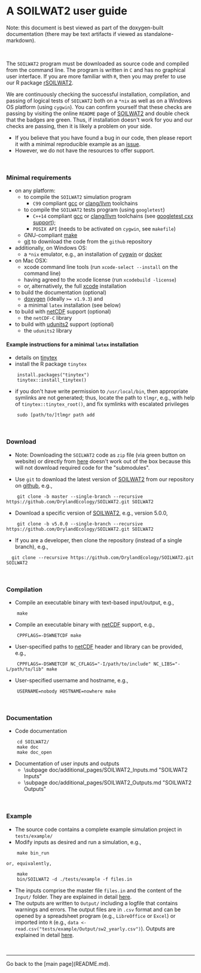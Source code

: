 # A SOILWAT2 user guide

[clang/llvm]: https://clang.llvm.org
[cygwin]: https://www.cygwin.com
[docker]: https://www.docker.com
[doxygen]: https://github.com/doxygen/doxygen
[gcc]: https://gcc.gnu.org
[git]: https://git-scm.com
[issue]: https://github.com/DrylandEcology/SOILWAT2/issues
[rSOILWAT2]: https://github.com/DrylandEcology/rSOILWAT2
[SOILWAT2]: https://github.com/DrylandEcology/SOILWAT2
[tinytex]: https://yihui.name/tinytex/
[xcode]: https://developer.apple.com/xcode
[netCDF]: https://downloads.unidata.ucar.edu/netcdf/
[udunits2]: https://downloads.unidata.ucar.edu/udunits/


Note: this document is best viewed as part of the doxygen-built documentation
(there may be text artifacts if viewed as standalone-markdown).

<br>

The `SOILWAT2` program must be downloaded as source code and compiled from the
command line. The program is written in `C` and has no graphical user interface.
If you are more familiar with `R`, then you may prefer to use our R package
[rSOILWAT2][].

We are continuously checking the successful installation, compilation,
and passing of logical tests of `SOILWAT2` both on a `*nix` as well as on a
Windows OS platform (using `cygwin`).
You can confirm yourself that these checks are passing
by visiting the online `README` page of [SOILWAT2][] and double check that the
badges are green. Thus, if installation
doesn't work for you and our checks are passing, then it is likely a problem
on your side.
  * If you believe that you have found a bug in our code, then please report
    it with a minimal reproducible example as an [issue][].
  * However, we do not have the resources to offer support.

<br>

### Minimal requirements
  - on any platform:
    - to compile the `SOILWAT2` simulation program
      - `C99` compliant [gcc][] or [clang/llvm][] toolchains
    - to compile the `SOILWAT2` tests program (using `googletest`)
      - `C++14` compliant [gcc][] or [clang/llvm][] toolchains
         (see [googletest cxx support](https://github.com/google/oss-policies-info/blob/main/foundational-cxx-support-matrix.md));
      - `POSIX API` (needs to be activated on `cygwin`, see `makefile`)
    - GNU-compliant [make](https://www.gnu.org/software/make/)
    - [git][] to download the code from the `github` repository
  - additionally, on Windows OS:
    - a `*nix` emulator, e.g., an installation of [cygwin][] or [docker][]
  - on Mac OSX:
    - xcode command line tools (run `xcode-select --install` on the command line)
    - having agreed to the xcode license (run `xcodebuild -license`)
    - or, alternatively, the full [xcode][] installation
  - to build the documentation (optional)
    - [doxygen][] (ideally `>= v1.9.3`) and
    - a minimal `latex` installation (see below)
  - to build with [netCDF][] support (optional)
    - the `netCDF-C` library
  - to build with [udunits2][] support (optional)
    - the `udunits2` library


#### Example instructions for a minimal `latex` installation
  * details on [tinytex][]
  * install the R package `tinytex`
```{.r}
    install.packages("tinytex")
    tinytex::install_tinytex()
```
  * if you don't have write permission to `/usr/local/bin`, then appropriate symlinks
    are not generated; thus, locate the path to `tlmgr`,
    e.g., with help of `tinytex::tinytex_root()`, and fix symlinks with
    escalated privileges
```{.sh}
    sudo [path/to/]tlmgr path add
```

<br>




### Download
  * Note: Downloading the `SOILWAT2` code as `zip` file (via green button
    on website) or directly from
    [here](https://github.com/DrylandEcology/SOILWAT2/archive/master.zip)
    doesn't work out of the box because this will not download required code for the
    "submodules".

  * Use `git` to download the latest version of [SOILWAT2][] from our repository on
    [github](https://github.com), e.g.,
```{.sh}
    git clone -b master --single-branch --recursive https://github.com/DrylandEcology/SOILWAT2.git SOILWAT2
```

  * Download a specific version of [SOILWAT2][], e.g., version 5.0.0,
```{.sh}
    git clone -b v5.0.0 --single-branch --recursive https://github.com/DrylandEcology/SOILWAT2.git SOILWAT2
```

  * If you are a developer, then clone the repository (instead of a single branch), e.g.,
  ```{.sh}
    git clone --recursive https://github.com/DrylandEcology/SOILWAT2.git SOILWAT2
```
<br>


### Compilation
  * Compile an executable binary with text-based input/output, e.g.,
```{.sh}
    make
```

  * Compile an executable binary with [netCDF][] support, e.g.,
```{.sh}
    CPPFLAGS=-DSWNETCDF make
```

  * User-specified paths to [netCDF][] header and library can be provided, e.g.,
```{.sh}
    CPPFLAGS=-DSWNETCDF NC_CFLAGS="-I/path/to/include" NC_LIBS="-L/path/to/lib" make
```

  * User-specified username and hostname, e.g.,
```{.sh}
    USERNAME=nobody HOSTNAME=nowhere make
```

<br>


### Documentation
  * Code documentation
```{.sh}
    cd SOILWAT2/
    make doc
    make doc_open
```

  * Documentation of user inputs and outputs
    * \subpage doc/additional_pages/SOILWAT2_Inputs.md "SOILWAT2 Inputs"
    * \subpage doc/additional_pages/SOILWAT2_Outputs.md "SOILWAT2 Outputs"
<br>



### Example
  * The source code contains a complete example simulation project in
    `tests/example/`
  * Modify inputs as desired and run a simulation, e.g.,
```{.sh}
    make bin_run
```
    or, equivalently,
```{.sh}
    make
    bin/SOILWAT2 -d ./tests/example -f files.in
```

  * The inputs comprise the master file `files.in` and the content of the
    `Input/` folder. They are explained in detail
    [here](doc/additional_pages/SOILWAT2_Inputs.md).
  * The outputs are written to `Output/` including a logfile that contains
    warnings and errors. The output files are in `.csv` format and can be
    opened by a spreadsheet program (e.g., `LibreOffice` or `Excel`) or
    imported into `R`
    (e.g., `data <- read.csv("tests/example/Output/sw2_yearly.csv")`).
    Outputs are explained in detail
    [here](doc/additional_pages/SOILWAT2_Inputs.md).

<br>

<hr>
Go back to the [main page](README.md).

